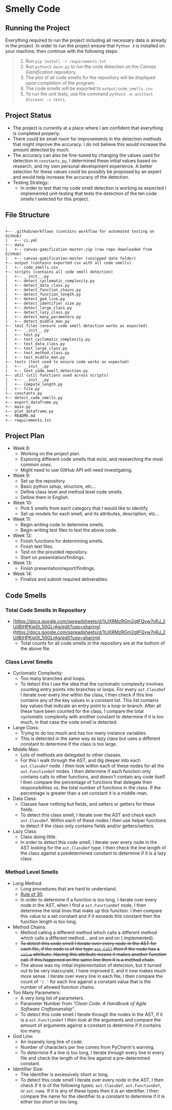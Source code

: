# Smelly Code

## Running the Project

Everything required to run the project including all necessary data is already in the project. In order to run the
project ensure that `Python 3` is installed on your machine, then continue with the following steps:

> 1. Run `pip install -r requirements.txt`
> 2. Run `python3 main.py` to run the code detection on the _Canvas Gamification_ repository.
> 3. The plot of all code smells for the repository will be displayed upon completion of the program.
> 4. The code smells will be exported to `output/code_smells.csv`.
> 5. To run the unit tests, use the command `python3 -m unittest discover -s tests`.

## Project Status

- The project is currently at a place where I am confident that everything is completed properly.
- There could be small room for improvements in the detection methods that might improve the accuracy. I do not believe
  this would increase the amount detected by much.
- The accuracy can also be fine-tuned by changing the values used for detection in `constants.py`, I determined these
  initial values based on research, and my own personal development experience. A better selection for these values
  could be possibly be proposed by an expert and would help increase the accuracy of the detection.
- Testing Strategy:
    - In order to test that my code smell detection is working as expected I implemented unit-testing that tests the
      detection of the ten code smells I selected for this project.

## File Structure

```
.
+-- .github/workflows (contains workflow for automated testing on GitHub)
|   +-- ci.yml
+-- data
|   +-- canvas-gamification-master.zip (raw repo downloaded from GitHub)
|   +-- canvas-gamification-master (unzipped data folder)
+-- output (contains exported csv with all code smells)
|   +-- code_smells.csv
+-- scripts (contains all code smell detection)
|   +-- __init__.py
|   +-- detect_cyclomatic_complexity.py
|   +-- detect_data_class.py
|   +-- detect_function_chains.py
|   +-- detect_function_length.py
|   +-- detect_god_line.py
|   +-- detect_identifier_size.py
|   +-- detect_large_class.py
|   +-- detect_lazy_class.py
|   +-- detect_many_parameters.py
|   +-- detect_middle_man.py
+-- test_files (ensure code smell detection works as expected)
|   +-- __init__.py
|   +-- test.py
|   +-- test_cyclomatic_complexity.py
|   +-- test_data_class.py
|   +-- test_large_class.py
|   +-- test_method_class.py
|   +-- test_middle_man.py
+-- tests (test used to ensure code works as expected)
|   +-- __init__.py
|   +-- test_code_smell_detection.py
+-- util (util functions used across scripts)
|   +-- __init__.py
|   +-- compute_length.py
|   +-- file.py
+-- constants.py
+-- detect_code_smells.py
+-- export_dataframe.py
+-- main.py
+-- plot_dataframe.py
+-- README.md
+-- requirements.txt
```

## Project Plan

- Week 8:
    - Working on the project plan.
    - Exploring different code smells that exist, and researching the most common ones.
    - Might need to use GitHub API will need investigating.
- Week 9:
    - Set up the repository.
    - Basic python setup, structure, etc…
    - Define class level and method level code smells.
    - Define them in English.
- Week 10:
    - Pick 5 smells from each category that I would like to identify.
    - Set up models for each smell, and its attributes, description, etc...
- Week 11:
    - Begin writing code to determine smells.
    - Begin writing test files to test the above code.
- Week 12:
    - Finish functions for determining smells.
    - Finish test files.
    - Test on the provided repository.
    - Start on presentation/findings.
- Week 13:
    - Finish presentation/report/findings.
- Week 14:
    - Finalize and submit required deliverables.

## Code Smells

### Total Code Smells in Repository

- [https://docs.google.com/spreadsheets/d/1tJXRMzRGm2gtFQvw7nRJ_2UiIBiHPKie0t_1i0GLrAg/edit?usp=sharing](https://docs.google.com/spreadsheets/d/1tJXRMzRGm2gtFQvw7nRJ_2UiIBiHPKie0t_1i0GLrAg/edit?usp=sharing)
    - Total counts for all code smells in the repository are at the bottom of the above file.

### Class Level Smells

- Cyclomatic Complexity:
    - Too many branches and loops.
    - To detect this I use the idea that the cyclomatic complexity involves counting entry points into branches or
      loops. For every `ast.ClassDef` I iterate over every line within the class, I then check if this line contains any
      of the key values in a constant list. This list contains key values that indicate an entry point to a loop or
      branch. After all these have been counted for the class, I compare the total cyclomatic complexity with another
      constant to determine if it is too much, in that case the code smell is detected.
- Large Class:
    - Trying to do too much and has too many instance variables.
    - This is detected in the same way as lazy class but uses a different constant to determine if the class is too
      large.
- Middle Man:
    - Lots of methods are delegated to other classes.
    - For this I walk through the AST, and dig deeper into each `ast.ClassDef` node. I then look within each of these
      nodes for all the `ast.FunctionDef` nodes. I then determine if each function only contains calls to other
      functions, and doesn't contain any code itself. I then compare the percentage of functions that delegate their
      responsibilities vs. the total number of functions in the class. If the percentage is greater than a set constant
      it is a middle-man.
- Data Class:
    - Classes have nothing but fields, and setters or getters for these fields.
    - To detect this class smell, I iterate over the AST and check each `ast.ClassDef`. Within each of these nodes I
      then use helper functions to detect if the class only contains fields and/or getters/setters.
- Lazy Class:
    - Class doing little.
    - In order to detect this code smell, I iterate over every node in the AST looking for the `ast.ClassDef` type. I
      then check the line length of the class against a predetermined constant to determine if it is a lazy class.

### Method Level Smells

- Long Method:
    - Long procedures that are hard to understand.
    - [Rule of 30](https://dzone.com/articles/rule-30-–-when-method-class-or).
    - In order to determine if a function is too long, I iterate over every node in the AST, when I find
      a `ast.FunctionDef` node, I then determine the total lines that make up this function. I then compare this value
      to a set constant and if it exceeds this constant then the function length is too long.
- Method Chains:
    - Method calling a different method which calls a different method which calls a different method… and on and on (
      implemented).
    - ~~To detect this code smell I iterate over every node in the AST for each file, if the node is of the
      type `ast.Call` then if the node has a `value` attribute. Having this attribute means it makes another function
      call. If this happened on the same line then it is a method chain.~~
    - The above was my initial implementation of detection, but it turned out to be very inaccurate. I have improved it,
      and it now makes much more sense. I iterate over every line in each file, I then compare the count of `').'` for
      each line against a constant value that is the number of allowed function chains.
- Too Many Parameters:
    - A very long list of parameters.
    - Parameter Number from _"Clean Code: A Handbook of Agile Software Craftsmanship"_.
    - To detect this code smell I iterate through the nodes in the AST, if it is a `ast.FunctionDef` I then look at the
      arguments and compare the amount of arguments against a constant to determine if it contains too many.
- God Line:
    - An insanely long line of code.
    - Number of characters per line comes from PyCharm's warning.
    - To determine if a line is too long, I iterate through every line in every file and check the length of the line
      against a pre-determined constant.
- Identifier Size:
    - The identifier is excessively short or long.
    - To detect this code smell I iterate over every node in the AST, I then check if it is of the following
      types: `ast.ClassDef`, `ast.FunctionDef`, or `ast.name`. If it is any of these types then it is an identifier. I
      then compare the name for the identifier to a constant to determine if it is either too short or too long.